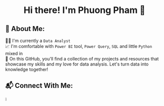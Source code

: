 <h1 align="center"> Hi there! I'm Phuong Pham 👋

## 💫 About Me:
👨‍💻 I'm currently a `Data Analyst`  
📈 I'm comfortable with `Power BI` tool, `Power Query`, `SQL` and little `Python` mixed in  
🌱 On this GitHub, you'll find a collection of my projects and resources that showcase my skills and my love for data analysis. Let's turn data into knowledge together!

## 📬 Connect With Me:  
<img src="https://cdn.freelogovectors.net/wp-content/uploads/2023/04/linkedin-logo-freelogovectors.net_.png" width=5% height=5%>

